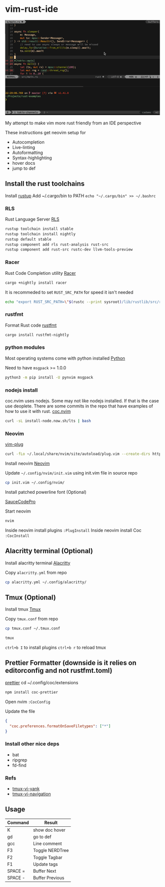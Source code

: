 # vim-rust-ide

![Alt text](https://github.com/casonadams/nvim-rust-ide/blob/master/nvim-rust.gif?raw=true "Title")

My attempt to make vim more rust friendly from an IDE perspective

These instructions get neovim setup for

- Autocompletion
- Live-linting
- Autoformatting
- Syntax-highlighting
- hover docs
- jump to def

## Install the rust toolchains

Install [rustup](https://www.rust-lang.org/tools/install)
Add ~/.cargo/bin to PATH `echo "~/.cargo/bin" >> ~/.bashrc`

### RLS

Rust Language Server [RLS](https://github.com/rust-lang/rls)

```bash
rustup toolchain install stable
rustup toolchain install nightly
rustup default stable
rustup component add rls rust-analysis rust-src
rustup component add rust-src rustc-dev llvm-tools-preview
```

### Racer

Rust Code Completion utility [Racer](https://github.com/racer-rust/racer)

```bash
cargo +nightly install racer
```

It is recommeded to set `RUST_SRC_PATH` for speed it isn't needed

```bash
echo "export RUST_SRC_PATH=\"$(rustc --print sysroot)/lib/rustlib/src/rust/src\"" >> ~/.bashrc
```

### rustfmt

Format Rust code [rustfmt](https://github.com/rust-lang/rustfmt)

```bash
cargo install rustfmt-nightly
```

### python modules

Most operating systems come with python installed
[Python](https://github.com/python/cpython)

Need to have `msgpack` >= 1.0.0

```bash
python3 -m pip install -U pynvim msgpack
```

### nodejs install

coc.nvim uses nodejs. Some may not like nodejs installed. If that is the case use deoplete. There are some commits in the repo that have examples of how to use it with rust.
[coc.nvim](https://github.com/neoclide/coc.nvim)

```bash
curl -sL install-node.now.sh/lts | bash
```

### Neovim

[vim-plug](https://github.com/junegunn/vim-plug)

```bash
curl -fLo ~/.local/share/nvim/site/autoload/plug.vim --create-dirs https://raw.githubusercontent.com/junegunn/vim-plug/master/plug.vim
```

Install neovim
[Neovim](https://github.com/neovim/neovim/wiki/Installing-Neovim)

Update `~/.config/nvim/init.vim` using init.vim file in source repo

```bash
cp init.vim ~/.config/nvim/
```

Install patched powerline font (Optional)

[SauceCodePro](https://github.com/ryanoasis/nerd-fonts/blob/master/patched-fonts/SourceCodePro/Regular/complete/Sauce%20Code%20Pro%20Nerd%20Font%20Complete%20Mono.ttf)

Start neovim

```bash
nvim
```

Inside neovim install plugins `:PlugInstall`
Inside neovim install Coc `:CocInstall`

## Alacritty terminal (Optional)

Install alacritty terminal
[Alacritty](https://github.com/alacritty/alacritty)

Copy `alacritty.yml` from repo

```bash
cp alacritty.yml ~/.config/alacritty/
```

## Tmux (Optional)

Install tmux
[Tmux](https://github.com/tmux/tmux)

Copy `tmux.conf` from repo

```bash
cp tmux.conf ~/.tmux.conf
```

```bash
tmux
```

`ctrl+b I` to install plugins
`ctrl+b r` to reload tmux

## Prettier Formatter (downside is it relies on editorconfig and not rustfmt.toml)

[prettier](https://github.com/neoclide/coc-prettier)
cd ~/.config/coc/extensions

```bash
npm install coc-prettier
```

Open nvim
`:CocConfig`

Update the file

```json
{
  "coc.preferences.formatOnSaveFiletypes": ["*"]
}
```

### Install other nice deps

- bat
- ripgrep
- fd-find

### Refs

- [tmux-vi-yank](https://github.com/casonadams/tmux-vi-yank)
- [tmux-vi-navigation](https://github.com/casonadams/tmux-vi-navigation)

## Usage

| Command | Result          |
| ------- | --------------- |
| K       | show doc hover  |
| gd      | go to def       |
| gcc     | Line comment    |
| F3      | Toggle NERDTree |
| F2      | Toggle Tagbar   |
| F1      | Update tags     |
| SPACE = | Buffer Next     |
| SPACE - | Buffer Previous |
